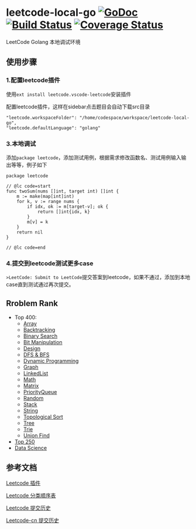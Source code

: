 # leetcode-local-go [![GoDoc][doc-img]][doc] [![Build Status][build-img]][build] [![Coverage Status][cov-img]][cov]

[build-img]: https://travis-ci.com/day253/leetcode-local-go.svg?branch=master
[build]: https://travis-ci.com/day253/leetcode-local-go
[cov-img]: https://codecov.io/gh/day253/leetcode-local-go/branch/master/graph/badge.svg?token=zhLeUjjrm2
[cov]: https://codecov.io/gh/day253/leetcode-local-go
[doc-img]: https://pkg.go.dev/badge/day253/leetcode-local-go
[doc]: https://pkg.go.dev/day253/leetcode-local-go

LeetCode Golang 本地调试环境

## 使用步骤

### 1.配置leetcode插件

使用`ext install leetcode.vscode-leetcode`安装插件

配置leetcode插件，这样在sidebar点击题目会自动下载src目录

```
"leetcode.workspaceFolder": "/home/codespace/workspace/leetcode-local-go",
"leetcode.defaultLanguage": "golang"
```

### 3.本地调试

添加`package leetcode`，添加测试用例，根据需求修改函数名、测试用例输入输出等等，例子如下

```golang
package leetcode

// @lc code=start
func twoSum(nums []int, target int) []int {
	m := make(map[int]int)
	for k, v := range nums {
		if idx, ok := m[target-v]; ok {
			return []int{idx, k}
		}
		m[v] = k
	}
	return nil
}

// @lc code=end
```

### 4.提交到leetcode测试更多case

`>LeetCode: Submit to LeetCode`提交答案到leetcode，如果不通过，添加到本地case直到测试通过再次提交。

## Rroblem Rank

* Top 400:
  * [Array](docs/array.md)
  * [Backtracking](docs/back_tracking.md)
  * [Binary Search](docs/binary_search.md)
  * [Bit Manipulation](docs/bit_manipulation.md)
  * [Design](docs/design.md)
  * [DFS & BFS](docs/dfs_bfs.md)
  * [Dynamic Programming](docs/dynamic_programming.md)
  * [Graph](docs/graph.md)
  * [LinkedList](docs/linked_list.md)
  * [Math](docs/math.md)
  * [Matrix](docs/matrix.md)
  * [PriorityQueue](docs/priorityqueue.md)
  * [Random](docs/random.md)
  * [Stack](docs/stack.md)
  * [String](docs/string.md)
  * [Topological Sort](docs/topological_sort.md)
  * [Tree](docs/tree.md)
  * [Trie](docs/trie.md)
  * [Union Find](docs/union_find.md)
* [Top 250](docs/top250.md)
* [Data Science](docs/data_science.md)

## 参考文档

[Leetcode 插件](https://marketplace.visualstudio.com/items?itemName=leetcode.vscode-leetcode)

[Leetcode 分类顺序表](https://cspiration.com/leetcodeClassification)

[Leetcode 提交历史](https://leetcode.com/submissions)

[Leetcode-cn 提交历史](https://leetcode-cn.com/progress/)
